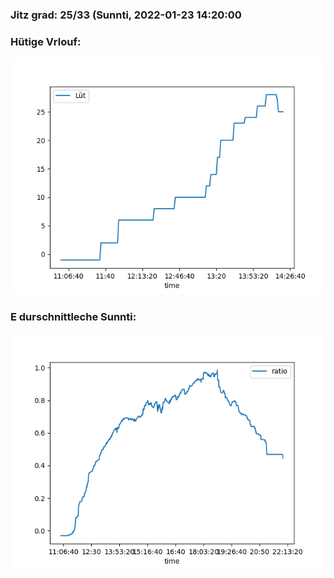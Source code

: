 ### Jitz grad: 25/33 (Sunnti, 2022-01-23 14:20:00

### Hütige Vrlouf:
![Graph](Today.png)

### E durschnittleche Sunnti:
![Graph](Sunnti.png)